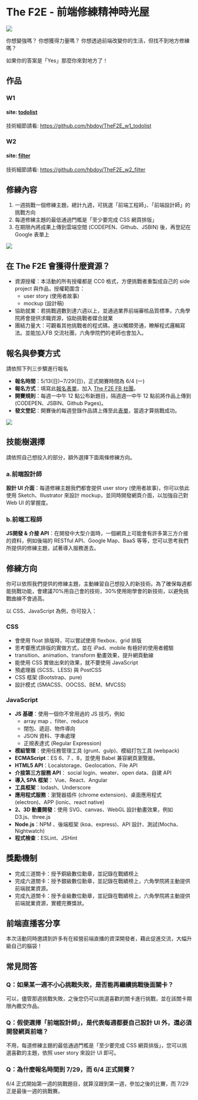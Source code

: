 #  The F2E - 前端修練精神時光屋
![](https://firebasestorage.googleapis.com/v0/b/project-402e8.appspot.com/o/TheF2E_banner.png?alt=media&token=83925cd6-b8ee-4f29-9100-d1ee08765f4f)

你想變強嗎？
你想獲得力量嗎？
你想透過前端改變你的生活，但找不到地方修練嗎？

如果你的答案是「Yes」那麼你來對地方了！

## 作品
### W1
#### site: [todolist](https://hbdoy.github.io/TheF2E_w1_todolist/)
技術細節請看: https://github.com/hbdoy/TheF2E_w1_todolist

### W2
#### site: [filter](https://hbdoy.github.io/TheF2E_w2_filter/)
技術細節請看: https://github.com/hbdoy/TheF2E_w2_filter

## 修練內容

1. 一週挑戰一個修練主題，總計九週，可挑選「前端工程師」、「前端設計師」的挑戰方向
2. 每道修練主題的最低通過門檻是「至少要完成 CSS 網頁排版」
3. 在期限內將成果上傳到雲端空間 (CODEPEN、Github、JSBIN) 後，再登記在 Google 表單上  
  
![](https://firebasestorage.googleapis.com/v0/b/project-402e8.appspot.com/o/TheF2E_topic.png?alt=media&token=d08e9634-7ced-4351-8d13-2d00592cd97b)

## 在 The F2E 會獲得什麼資源？

* 資源授權：本活動的所有授權都是 CC0 格式，方便挑戰者重製成自己的 side project 與作品，授權範圍含：
    * user story (使用者故事)
    * mockup (設計稿) 
* 協助就業：若挑戰週數到達六週以上，並通過業界前端審核品質標準，六角學院將會提供求職資源，協助挑戰者媒合就業
* 團結力量大：可觀看其他挑戰者的程式碼，進以觸類旁通，瞭解程式邏輯寫法。並能加入FB 交流社團，六角學院們的老師也會加入。

## 報名與參賽方式

請依照下列三步驟進行報名

* **報名時間**：5/13(日)~7/29(日)，正式開賽時間為 6/4 (一)
* **報名方式**：填寫此[報名表單](https://goo.gl/forms/x2N1iluIvRfu9AHr2)，加入 [The F2E FB 社團](https://www.facebook.com/groups/173311386703334/)。
* **開賽規則**：每週一中午 12 點公布新題目，隔週週一中午 12 點前將作品上傳到 (CODEPEN、JSBIN、Github Pages)。
* **發文登記**：開賽後的每週登錄作品請上傳至此[表單](https://goo.gl/forms/ufHCDuBmobghw4Ny1)，當週才算挑戰成功。
  
![](https://firebasestorage.googleapis.com/v0/b/project-402e8.appspot.com/o/TheF2E_rule.png?alt=media&token=b344e794-6783-49cf-8777-ccccfb67113b)

## 技能樹選擇

請依照自己想投入的部分，額外選擇下面兩條修練方向。

### a.前端設計師

**設計 UI 介面**：每道修練主題我們都會提供 user story (使用者故事)，你可以依此使用 Sketch、Illustrator 來設計 mockup，並同時開發網頁介面，以加強自己對 Web UI 的掌握度。

### b.前端工程師

**JS開發 & 介接 API**：在開發中大型介面時，一個網頁上可能會有許多第三方介接的資料，例如後端的 RESTful API、Google Map、BaaS 等等，您可以思考我們所提供的修練主題，試著導入服務進去。

## 修練方向

你可以依照我們提供的修練主題，主動練習自己想投入的新技術。為了確保每週都能挑戰功能，會建議70%用自己會的技術，30%使用剛學會的新技術，以避免挑戰曲線不會過高。

以 CSS、JavaScript 為例，你可投入：

### CSS

* 會使用 float 排版時，可以嘗試使用 flexbox、grid 排版
* 思考響應式排版的實做方式，並在 iPad、mobile 有極好的使用者體驗
* transition、animation、transform 動畫效果，提升網頁動線
* 能使用 CSS 實做出來的效果，就不要使用 JavaScript
* 預處理器 (SCSS、LESS) 與 PostCSS
* CSS 框架 (Bootstrap、pure)
*  設計模式 (SMACSS、OOCSS、BEM、MVCSS)

### JavaScript

* **JS 基礎**：使用一個你不曾用過的 JS 技巧，例如
    * array map 、filter、reduce
    * 閉包、遞迴、物件導向
    * JSON 資料、字串處理
    * 正規表達式 (Regular Expression)
* **模組管理**：使用任務管理工具 (grunt、gulp)、模組打包工具 (webpack)
* **ECMAScript**：ES 6、7 、8，並使用 Babel 兼容網頁瀏覽器。
* **HTML5 API**：Localstorage、Geolocation、File API
* **介接第三方服務 API**： social login、weater、open data、自建 API
* **導入 SPA 框架**： Vue、React、Angular
* **工具框架**：lodash、Underscore
* **應用程式服務**：瀏覽器插件 (chrome extension)、桌面應用程式 (electron)、APP (ionic、react native)
* **2、3D 動畫開發**：使用 SVG、canvas、WebGL 設計動畫效果，例如 D3.js、three.js
* **Node.js**：NPM 、後端框架 (koa、express)、API 設計、測試(Mocha、Nightwatch)
* **程式檢查**：ESLint、JSHint

## 獎勵機制

* 完成三道關卡：授予銅級數位勳章，並記錄在戰績榜上
* 完成六道關卡：授予銀級數位勳章，並記錄在戰績榜上，六角學院將主動提供前端就業資源。
* 完成九道關卡：授予金級數位勳章，並記錄在戰績榜上，六角學院將主動提供前端就業資源，實體完賽獎狀。

## 前端直播客分享
本次活動同時邀請到許多有在經營前端直播的資深開發者，藉此促進交流，大幅升級自己的腦袋！


## 常見問答

### Q：如果某一週不小心挑戰失敗，是否能再繼續挑戰後面關卡？

可以，儘管那週挑戰失敗，之後您仍可以挑選喜歡的關卡進行挑戰，並在該關卡期限內繳交作品。

### Q：假使選擇「前端設計師」，是代表每週都要自己設計 UI 外，還必須開發網頁前端？

不用，每道修練主題的最低通過門檻是「至少要完成 CSS 網頁排版」，您可以挑選喜歡的主題，依照 user story 來設計 UI 即可。

### Q：為什麼報名時間到 7/29，而 6/4 正式開賽？

6/4 正式開始第一週的挑戰題目，就算沒跟到第一週，參加之後的比賽，而 7/29 正是最後一週的挑戰賽。

